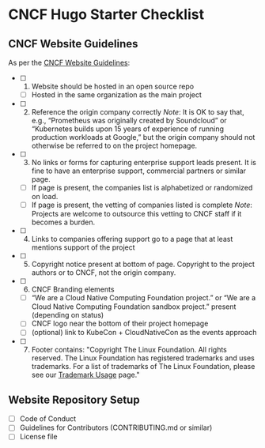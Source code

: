 # CNCF Hugo Starter Checklist

## CNCF Website Guidelines

As per the [CNCF Website Guidelines](https://github.com/cncf/foundation/blob/master/website-guidelines.md):

- [ ] 1. Website should be hosted in an open source repo
  - [ ] Hosted in the same organization as the main project
- [ ] 2. Reference the origin company correctly
  *Note*: It is OK to say that, e.g., “Prometheus was originally created by Soundcloud” or “Kubernetes builds upon 15 years of experience of running production workloads at Google,” but the origin company should not otherwise be referred to on the project homepage.
- [ ] 3. No links or forms for capturing enterprise support leads present.
  It is fine to have an enterprise support, commercial partners or similar page.
  - [ ] If page is present, the companies list is alphabetized or randomized on load.
  - [ ] If page is present, the vetting of companies listed is complete
    *Note*: Projects are welcome to outsource this vetting to CNCF staff if it becomes a burden.
- [ ] 4. Links to companies offering support go to a page that at least mentions support of the project
- [ ] 5. Copyright notice present at bottom of page.
  Copyright to the project authors or to CNCF, not the origin company.
- [ ] 6. CNCF Branding elements
  - [ ] “We are a Cloud Native Computing Foundation project.” or “We are a Cloud Native Computing Foundation sandbox project.” present (depending on status)  
  - [ ] CNCF logo near the bottom of their project homepage  
  - [ ] (optional) link to KubeCon + CloudNativeCon as the events approach  
- [ ] 7. Footer contains:
  "Copyright The Linux Foundation. All rights reserved. The Linux Foundation has registered trademarks and uses trademarks. For a list of trademarks of The Linux Foundation, please see our [Trademark Usage](https://www.linuxfoundation.org/trademark-usage/) page."


## Website Repository Setup

- [ ] Code of Conduct
- [ ] Guidelines for Contributors (CONTRIBUTING.md or similar)
- [ ] License file
